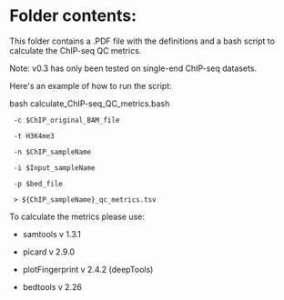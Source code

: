 # Folder contents:

This folder contains a .PDF file with the definitions and a bash script to calculate the ChIP-seq QC metrics.

Note: v0.3 has only been tested on single-end ChIP-seq datasets. 

Here's an example of how to run the script:

bash calculate_ChIP-seq_QC_metrics.bash

     -c $ChIP_original_BAM_file     

     -t H3K4me3 
     
     -n $ChIP_sampleName 
     
     -i $Input_sampleName 
     
     -p $bed_file  
     
     > ${ChIP_sampleName}_qc_metrics.tsv

To calculate the metrics please use:

- samtools v 1.3.1

- picard v 2.9.0

- plotFingerprint v 2.4.2 (deepTools)

- bedtools v 2.26
